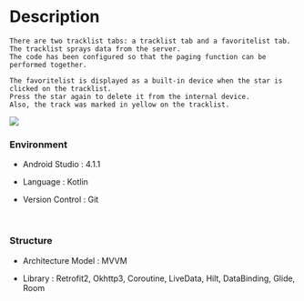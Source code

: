 # Description
   
    There are two tracklist tabs: a tracklist tab and a favoritelist tab.
    The tracklist sprays data from the server.
    The code has been configured so that the paging function can be performed together.
    
    The favoritelist is displayed as a built-in device when the star is clicked on the tracklist.
    Press the star again to delete it from the internal device.
    Also, the track was marked in yellow on the tracklist.
   
   ![](https://user-images.githubusercontent.com/28835056/113239665-27a21880-92e6-11eb-928e-a24b7e5706c1.gif)
   
### Environment

   - Android Studio : 4.1.1
   
   - Language : Kotlin
   
   - Version Control : Git
 <br/>  
   
   
### Structure

 - Architecture Model : MVVM
 
 - Library :  Retrofit2, Okhttp3, Coroutine, LiveData, Hilt, DataBinding, Glide, Room
  <br/>
 

   

